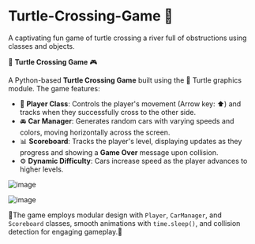 # Turtle-Crossing-Game 🐢
 A captivating fun game of turtle crossing a river full of obstructions using classes and objects.
 
🚗 **Turtle Crossing Game** 🎮  

A Python-based **Turtle Crossing Game** built using the 🐢 Turtle graphics module. The game features:  
- 🐢 **Player Class**: Controls the player's movement (Arrow key: ⬆️) and tracks when they successfully cross to the other side.  
- 🚘 **Car Manager**: Generates random cars with varying speeds and colors, moving horizontally across the screen.  
- 📊 **Scoreboard**: Tracks the player's level, displaying updates as they progress and showing a **Game Over** message upon collision.  
- ⚙️ **Dynamic Difficulty**: Cars increase speed as the player advances to higher levels.  

![image](https://github.com/user-attachments/assets/ae718002-89ee-4228-8644-9591d65a7e7e)

![image](https://github.com/user-attachments/assets/ba8265c8-28a6-4eb3-87dd-cebb7943dc5a)

🎉The game employs modular design with `Player`, `CarManager`, and `Scoreboard` classes, smooth animations with `time.sleep()`, and collision detection for engaging gameplay.🏁 
